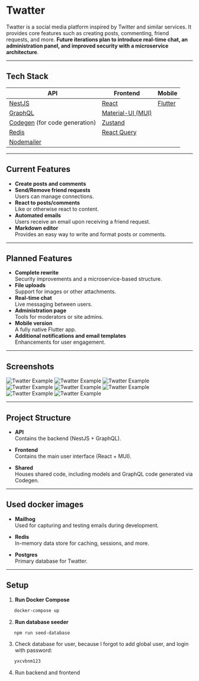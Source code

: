 # Twatter

Twatter is a social media platform inspired by Twitter and similar services. It provides core features such as creating posts, commenting, friend requests, and more. **Future iterations plan to introduce real-time chat, an administration panel, and improved security with a microservice architecture**.

---

## Tech Stack

| **API**                                                            | **Frontend**                  | **Mobile**           |
|-------------------------------------------------------------------|------------------------------|----------------------|
| [NestJS](https://nestjs.com/)                                      | [React](https://reactjs.org/) | [Flutter](https://flutter.dev/) |
| [GraphQL](https://graphql.org/)                                    | [Material-UI (MUI)](https://mui.com/) |                      |
| [Codegen](https://graphql-code-generator.com/) (for code generation) | [Zustand](https://github.com/pmndrs/zustand) |                      |
| [Redis](https://redis.io/)                                         | [React Query](https://react-query-v3.tanstack.com/) |                      |
| [Nodemailer](https://www.nodemailer.com/)                              |                              |                      |

---

## Current Features

- **Create posts and comments**
- **Send/Remove friend requests**  
  Users can manage connections.
- **React to posts/comments**  
  Like or otherwise react to content.
- **Automated emails**  
  Users receive an email upon receiving a friend request.
- **Markdown editor**  
  Provides an easy way to write and format posts or comments.

---

## Planned Features

- **Complete rewrite**  
  Security improvements and a microservice-based structure.
- **File uploads**  
  Support for images or other attachments.
- **Real-time chat**  
  Live messaging between users.
- **Administration page**  
  Tools for moderators or site admins.
- **Mobile version**  
  A fully native Flutter app.
- **Additional notifications and email templates**  
  Enhancements for user engagement.

---

## Screenshots

![Twatter Example](/images/img_01.PNG)
![Twatter Example](/images/img_02.PNG)
![Twatter Example](/images/img_03.PNG)
![Twatter Example](/images/img_04.PNG)
![Twatter Example](/images/img_05.PNG)
![Twatter Example](/images/img_06.PNG)
![Twatter Example](/images/img_07.PNG)
![Twatter Example](/images/img_08.PNG)

---

## Project Structure

- **API**  
  Contains the backend (NestJS + GraphQL).

- **Frontend**  
  Contains the main user interface (React + MUI).

- **Shared**  
  Houses shared code, including models and GraphQL code generated via Codegen.

---

## Used docker images

- **Mailhog**  
  Used for capturing and testing emails during development.

- **Redis**  
  In-memory data store for caching, sessions, and more.

- **Postgres**  
  Primary database for Twatter.

---

## Setup

1. **Run Docker Compose**  
```bash
   docker-compose up
```
2. **Run database seeder**
```bash
   npm run seed-database
```
3. Check database for user, because I forgot to add global user, and login with password:
```bash
   yxcvbnm123
```
4. Run backend and frontend
